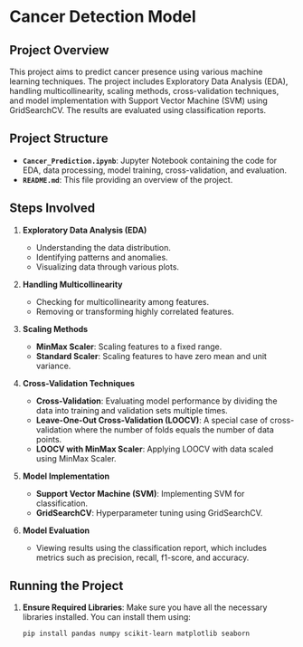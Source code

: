 # Cancer Detection Model

## Project Overview

This project aims to predict cancer presence using various machine learning techniques. The project includes Exploratory Data Analysis (EDA), handling multicollinearity, scaling methods, cross-validation techniques, and model implementation with Support Vector Machine (SVM) using GridSearchCV. The results are evaluated using classification reports.

## Project Structure

- **`Cancer_Prediction.ipynb`**: Jupyter Notebook containing the code for EDA, data processing, model training, cross-validation, and evaluation.
- **`README.md`**: This file providing an overview of the project.

## Steps Involved

1. **Exploratory Data Analysis (EDA)**
   - Understanding the data distribution.
   - Identifying patterns and anomalies.
   - Visualizing data through various plots.

2. **Handling Multicollinearity**
   - Checking for multicollinearity among features.
   - Removing or transforming highly correlated features.

3. **Scaling Methods**
   - **MinMax Scaler**: Scaling features to a fixed range.
   - **Standard Scaler**: Scaling features to have zero mean and unit variance.

4. **Cross-Validation Techniques**
   - **Cross-Validation**: Evaluating model performance by dividing the data into training and validation sets multiple times.
   - **Leave-One-Out Cross-Validation (LOOCV)**: A special case of cross-validation where the number of folds equals the number of data points.
   - **LOOCV with MinMax Scaler**: Applying LOOCV with data scaled using MinMax Scaler.

5. **Model Implementation**
   - **Support Vector Machine (SVM)**: Implementing SVM for classification.
   - **GridSearchCV**: Hyperparameter tuning using GridSearchCV.

6. **Model Evaluation**
   - Viewing results using the classification report, which includes metrics such as precision, recall, f1-score, and accuracy.

## Running the Project

1. **Ensure Required Libraries**: Make sure you have all the necessary libraries installed. You can install them using:
   ```bash
   pip install pandas numpy scikit-learn matplotlib seaborn

